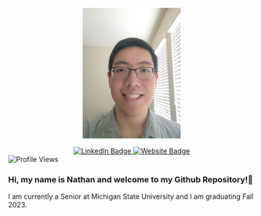 <p align="center">
  <img src="Profile_Picture.jpg" alt="Profile_Picture" width="200">
</p>

<div id="badges" align="center">
  <a href="https://www.linkedin.com/in/nategu72/" align="center">
    <img src="https://img.shields.io/badge/LinkedIn-blue?style=for-the-badge&logo=linkedin&logoColor=white" alt="LinkedIn Badge"/>
  </a>
  <a href="https://exam-nyzwctloba-uc.a.run.app" align="center">
    <img src="https://img.shields.io/badge/Website_Project-red?logo=javascript&logoColor=white&style=for-the-badge" alt="Website Badge">
  </a>
</div>

<img src="https://komarev.com/ghpvc/?username=Ytesgn&style=flat-square&color=blue" alt="Profile Views"/>

### Hi, my name is Nathan and welcome to my Github Repository!👋

I am currently a Senior at Michigan State University and I am graduating Fall 2023. 

<!--
**Ytesgn/Ytesgn** is a ✨ _special_ ✨ repository because its `README.md` (this file) appears on your GitHub profile.

Here are some ideas to get you started:

- 🔭 I’m currently working on ...
- 🌱 I’m currently learning ...
- 👯 I’m looking to collaborate on ...
- 🤔 I’m looking for help with ...
- 💬 Ask me about ...
- 📫 How to reach me: ...
- 😄 Pronouns: ...
- ⚡ Fun fact: ...
-->
